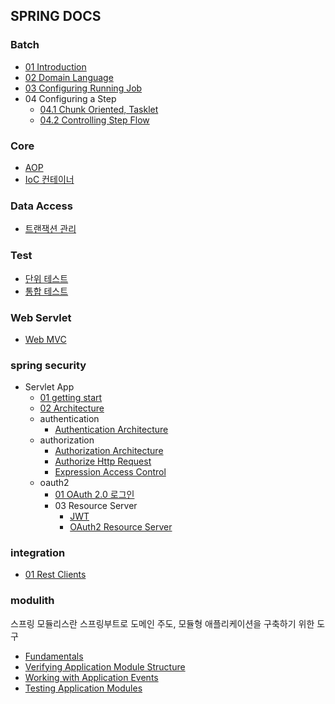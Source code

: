 ## SPRING DOCS

### Batch
- [01 Introduction](batch/01-introduction.md)
- [02 Domain Language](batch/02-domain-language.md)
- [03 Configuring Running Job](batch/03-configuring-running-job.md)
- 04 Configuring a Step
  - [04.1 Chunk Oriented, Tasklet](batch/04-configuring_step/01.chunk_oriented&tasklet.md)
  - [04.2 Controlling Step Flow](batch/04-configuring_step/02.controlling_step_flow.md)

### Core
- [AOP](core/aop.md)
- [IoC 컨테이너](core/IoC-Container.md)

### Data Access
- [트랜잭션 관리](data-access/transaction-management.md)

### Test
- [단위 테스트](test/unit-test.md)
- [통합 테스트](test/integration-test.md)

### Web Servlet
- [Web MVC](web-servelet/web-mvc.md)

### spring security
- Servlet App
  - [01 getting start](spring-security/servlet_app/01.getting-start.md)
  - [02 Architecture](spring-security/servlet_app/02.architecture.md)
  - authentication
    - [Authentication Architecture](spring-security/servlet_app/authentication/authentication_architecture.md)
  - authorization
    - [Authorization Architecture](spring-security/servlet_app/authorization/authorization_architecture.md)
    - [Authorize Http Request](spring-security/servlet_app/authorization/authorize_http_request.md)
    - [Expression Access Control](spring-security/servlet_app/authorization/expression_access_control.md)
  - oauth2
    - [01 OAuth 2.0 로그인](spring-security/servlet_app/oauth2/01.oauth2.0_login.md)
    - 03 Resource Server
      - [JWT](spring-security/servlet_app/oauth2/03.resource_server/jwt.md)
      - [OAuth2 Resource Server](spring-security/servlet_app/oauth2/03.resource_server/oauth2_resource_server.md)

### integration
- [01 Rest Clients](integration/01.rest-clients.md)

### modulith
스프링 모듈리스란 스프링부트로 도메인 주도, 모듈형 애플리케이션을 구축하기 위한 도구

- [Fundamentals](modulith/01.fundamentals.md)
- [Verifying Application Module Structure](modulith/02.verifying.md)
- [Working with Application Events](modulith/03.application-events.md)
- [Testing Application Modules](modulith/04.integration-test.md)
